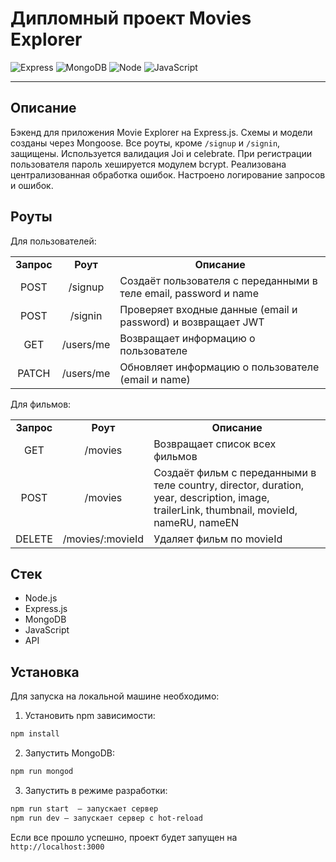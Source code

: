 # **Дипломный проект Movies Explorer**

![Express](https://img.shields.io/badge/-Express-000000?logo=express&logoColor=white)
![MongoDB](https://img.shields.io/badge/-MongoDB-56a14b?logo=mongodb&logoColor=white)
![Node](https://img.shields.io/badge/-Node.js-469837?logo=Node.js&logoColor=white)
![JavaScript](https://img.shields.io/badge/-JavaScript-f3de35?logo=javaScript&logoColor=black)
___

## Описание
Бэкенд для приложения Movie Explorer на Express.js. Схемы и модели созданы через Mongoose. Все роуты, кроме `/signup` и `/signin`, защищены. Используется валидация Joi и celebrate. При регистрации пользователя пароль хешируется модулем bcrypt. Реализована централизованная обработка ошибок. Настроено логирование запросов и ошибок.

## Роуты
Для пользователей:</br>
<table>
<tr>
<td align="center"><strong>Запрос</strong></th>
<td align="center"><strong>Роут</strong></th>
<td align="center"> <strong>Описание</strong></th>
</tr>

<tr>
<td align="center">POST</td>
<td align="center">/signup</td>
<td>Создаёт пользователя с переданными в теле email, password и name</td>
</tr>

<tr>
<td align="center">POST</td>
<td align="center">/signin</td>
<td>Проверяет входные данные (email и password) и возвращает JWT</td>
</tr>

<tr>
<td align="center">GET</td>
<td align="center">/users/me</td>
<td>Возвращает информацию о пользователе</td>
</tr>

<tr>
<td align="center">PATCH</td>
<td align="center">/users/me</td>
<td>Обновляет информацию о пользователе (email и name)</td>
</tr>
</table>


Для фильмов:</br>
<table>
<tr>
<td align="center"><strong>Запрос</strong></th>
<td align="center"><strong>Роут</strong></th>
<td align="center"> <strong>Описание</strong></th>
</tr>

<tr>
<td align="center">GET</td>
<td align="center">/movies</td>
<td>Возвращает список всех фильмов</td>
</tr>

<tr>
<td align="center">POST</td>
<td align="center">/movies</td>
<td>Создаёт фильм с переданными в теле country, director, duration, year, description, image, trailerLink, thumbnail, movieId, nameRU, nameEN</td>
</tr>

<tr>
<td align="center">DELETE</td>
<td align="center">/movies/:movieId</td>
<td>Удаляет фильм по movieId</td>
</tr>

</table>

## Стек

- Node.js
- Express.js
- MongoDB
- JavaScript
- API

## Установка

Для запуска на локальной машине необходимо:

1. Установить npm зависимости:</br>

```sh
npm install
```

2. Запустить MongoDB:

```sh
npm run mongod
```

3. Запустить в режиме разработки:</br>

```sh
npm run start  — запускает сервер
npm run dev — запускает сервер с hot-reload
```

Если все прошло успешно, проект будет запущен на `http://localhost:3000`
